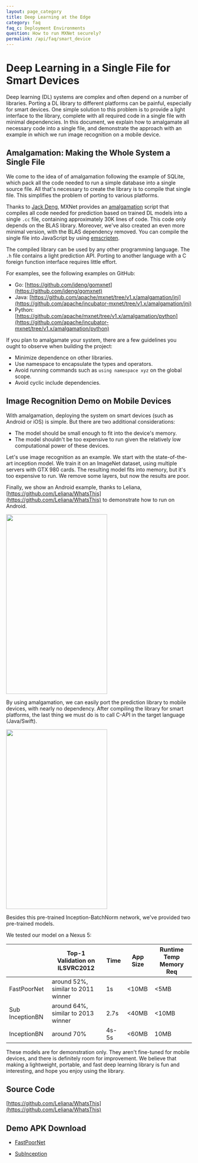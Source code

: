 ```yaml
---
layout: page_category
title: Deep Learning at the Edge
category: faq
faq_c: Deployment Environments
question: How to run MXNet securely?
permalink: /api/faq/smart_device
---
```

<!--- Licensed to the Apache Software Foundation (ASF) under one -->
<!--- or more contributor license agreements.  See the NOTICE file -->
<!--- distributed with this work for additional information -->
<!--- regarding copyright ownership.  The ASF licenses this file -->
<!--- to you under the Apache License, Version 2.0 (the -->
<!--- "License"); you may not use this file except in compliance -->
<!--- with the License.  You may obtain a copy of the License at -->

<!---   http://www.apache.org/licenses/LICENSE-2.0 -->

<!--- Unless required by applicable law or agreed to in writing, -->
<!--- software distributed under the License is distributed on an -->
<!--- "AS IS" BASIS, WITHOUT WARRANTIES OR CONDITIONS OF ANY -->
<!--- KIND, either express or implied.  See the License for the -->
<!--- specific language governing permissions and limitations -->
<!--- under the License. -->

# Deep Learning in a Single File for Smart Devices

Deep learning (DL) systems are complex and often depend on a number of libraries.
Porting a DL library to different platforms can be painful, especially for smart devices.
One simple solution to this problem is to provide a light interface to the library, complete with all required code in a single file with minimal dependencies.
In this document, we explain how to amalgamate all necessary code into a single file,
and demonstrate the approach with an example in which we run image recognition on a mobile device.

## Amalgamation: Making the Whole System a Single File

We come to the idea of of amalgamation following the example of SQLite,
which pack all the code needed to run a simple database into a single source file.
All that's necessary to create the library is to compile that single file.
This simplifies the problem of porting to various platforms.

Thanks to [Jack Deng](https://github.com/jdeng),
MXNet provides an [amalgamation](https://github.com/apache/mxnet/tree/v1.x/amalgamation) script
that compiles all code needed for prediction based on trained DL models into a single `.cc` file,
containing approximately 30K lines of code. This code only depends on the BLAS library.
Moreover, we've also created an even more minimal version,
with the BLAS dependency removed.
You can compile the single file into JavaScript by using [emscripten](https://github.com/kripken/emscripten).

The compiled library can be used by any other programming language.
The `.h` file contains a light prediction API.
Porting to another language with a C foreign function interface requires little effort.

For examples, see the following examples on GitHub:

- Go: [https://github.com/jdeng/gomxnet](https://github.com/jdeng/gomxnet)
- Java: [https://github.com/apache/mxnet/tree/v1.x/amalgamation/jni](https://github.com/apache/incubator-mxnet/tree/v1.x/amalgamation/jni)
- Python: [https://github.com/apache/mxnet/tree/v1.x/amalgamation/python](https://github.com/apache/incubator-mxnet/tree/v1.x/amalgamation/python)


If you plan to amalgamate your system, there are a few guidelines you ought to observe when building the project:

- Minimize dependence on other libraries.
- Use namespace to encapsulate the types and operators.
- Avoid running commands such as ```using namespace xyz``` on the global scope.
- Avoid cyclic include dependencies.


## Image Recognition Demo on Mobile Devices

With amalgamation, deploying the system on smart devices (such as Android or iOS) is simple. But there are two additional considerations:

- The model should be small enough to fit into the device's memory.
- The model shouldn't be too expensive to run given the relatively low computational power of these devices.

Let's use image recognition as an example.
We start with the state-of-the-art inception model.
We train it on an ImageNet dataset,
using multiple servers with GTX 980 cards.
The resulting model fits into memory,
but it's too expensive to run.
We remove some layers, but now the results are poor.

Finally, we show an Android example, thanks to Leliana, [https://github.com/Leliana/WhatsThis](https://github.com/Leliana/WhatsThis) to demonstrate how to run on Android.

<img src="https://raw.githubusercontent.com/dmlc/web-data/master/mxnet/apk/subinception.png" height="488" width="274">


By using amalgamation, we can easily port the prediction library to mobile devices, with nearly no dependency.
After compiling the library for smart platforms, the last thing we must do is to call C-API in the target language (Java/Swift).

<img src="https://raw.githubusercontent.com/dmlc/web-data/master/mxnet/apk/poolnet.png" height="488" width="274">

Besides this pre-trained Inception-BatchNorm network, we've provided two pre-trained models.

We tested our model on a Nexus 5:


|                  | Top-1 Validation on ILSVRC2012      | Time  | App Size  | Runtime Temp Memory Req |
| ---------------- | ----------------------------------- | ----- | --- | ------------ |
| FastPoorNet      | around 52%, similar to 2011 winner  | 1s    | <10MB    |  <5MB               |
| Sub InceptionBN  | around 64%, similar to 2013 winner  | 2.7s  | <40MB    |  <10MB              |
| InceptionBN      | around 70%                          | 4s-5s | <60MB    | 10MB               |

These models are for demonstration only.
They aren't fine-tuned for mobile devices,
and there is definitely room for improvement.
We believe that making a lightweight, portable,
and fast deep learning library is fun and interesting,
and hope you enjoy using the library.

## Source Code
[https://github.com/Leliana/WhatsThis](https://github.com/Leliana/WhatsThis)


## Demo APK Download

- [FastPoorNet](https://github.com/dmlc/web-data/blob/master/mxnet/apk/fastpoornet.apk?raw=true)


- [SubInception](https://github.com/dmlc/web-data/blob/master/mxnet/apk/subinception.apk?raw=true)
